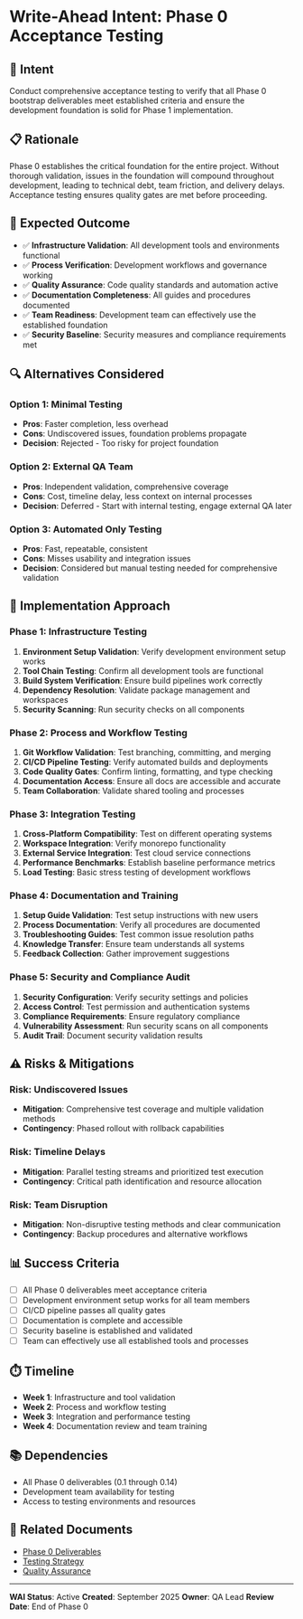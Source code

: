 # Write-Ahead Intent: Phase 0 Acceptance Testing

## 🎯 Intent
Conduct comprehensive acceptance testing to verify that all Phase 0 bootstrap deliverables meet established criteria and ensure the development foundation is solid for Phase 1 implementation.

## 📋 Rationale
Phase 0 establishes the critical foundation for the entire project. Without thorough validation, issues in the foundation will compound throughout development, leading to technical debt, team friction, and delivery delays. Acceptance testing ensures quality gates are met before proceeding.

## 🎯 Expected Outcome
- ✅ **Infrastructure Validation**: All development tools and environments functional
- ✅ **Process Verification**: Development workflows and governance working
- ✅ **Quality Assurance**: Code quality standards and automation active
- ✅ **Documentation Completeness**: All guides and procedures documented
- ✅ **Team Readiness**: Development team can effectively use the established foundation
- ✅ **Security Baseline**: Security measures and compliance requirements met

## 🔍 Alternatives Considered

### Option 1: Minimal Testing
- **Pros**: Faster completion, less overhead
- **Cons**: Undiscovered issues, foundation problems propagate
- **Decision**: Rejected - Too risky for project foundation

### Option 2: External QA Team
- **Pros**: Independent validation, comprehensive coverage
- **Cons**: Cost, timeline delay, less context on internal processes
- **Decision**: Deferred - Start with internal testing, engage external QA later

### Option 3: Automated Only Testing
- **Pros**: Fast, repeatable, consistent
- **Cons**: Misses usability and integration issues
- **Decision**: Considered but manual testing needed for comprehensive validation

## 📝 Implementation Approach

### Phase 1: Infrastructure Testing
1. **Environment Setup Validation**: Verify development environment setup works
2. **Tool Chain Testing**: Confirm all development tools are functional
3. **Build System Verification**: Ensure build pipelines work correctly
4. **Dependency Resolution**: Validate package management and workspaces
5. **Security Scanning**: Run security checks on all components

### Phase 2: Process and Workflow Testing
1. **Git Workflow Validation**: Test branching, committing, and merging
2. **CI/CD Pipeline Testing**: Verify automated builds and deployments
3. **Code Quality Gates**: Confirm linting, formatting, and type checking
4. **Documentation Access**: Ensure all docs are accessible and accurate
5. **Team Collaboration**: Validate shared tooling and processes

### Phase 3: Integration Testing
1. **Cross-Platform Compatibility**: Test on different operating systems
2. **Workspace Integration**: Verify monorepo functionality
3. **External Service Integration**: Test cloud service connections
4. **Performance Benchmarks**: Establish baseline performance metrics
5. **Load Testing**: Basic stress testing of development workflows

### Phase 4: Documentation and Training
1. **Setup Guide Validation**: Test setup instructions with new users
2. **Process Documentation**: Verify all procedures are documented
3. **Troubleshooting Guides**: Test common issue resolution paths
4. **Knowledge Transfer**: Ensure team understands all systems
5. **Feedback Collection**: Gather improvement suggestions

### Phase 5: Security and Compliance Audit
1. **Security Configuration**: Verify security settings and policies
2. **Access Control**: Test permission and authentication systems
3. **Compliance Requirements**: Ensure regulatory compliance
4. **Vulnerability Assessment**: Run security scans on all components
5. **Audit Trail**: Document security validation results

## ⚠️ Risks & Mitigations

### Risk: Undiscovered Issues
- **Mitigation**: Comprehensive test coverage and multiple validation methods
- **Contingency**: Phased rollout with rollback capabilities

### Risk: Timeline Delays
- **Mitigation**: Parallel testing streams and prioritized test execution
- **Contingency**: Critical path identification and resource allocation

### Risk: Team Disruption
- **Mitigation**: Non-disruptive testing methods and clear communication
- **Contingency**: Backup procedures and alternative workflows

## 📊 Success Criteria
- [ ] All Phase 0 deliverables meet acceptance criteria
- [ ] Development environment setup works for all team members
- [ ] CI/CD pipeline passes all quality gates
- [ ] Documentation is complete and accessible
- [ ] Security baseline is established and validated
- [ ] Team can effectively use all established tools and processes

## ⏱️ Timeline
- **Week 1**: Infrastructure and tool validation
- **Week 2**: Process and workflow testing
- **Week 3**: Integration and performance testing
- **Week 4**: Documentation review and team training

## 📚 Dependencies
- All Phase 0 deliverables (0.1 through 0.14)
- Development team availability for testing
- Access to testing environments and resources

## 🔗 Related Documents
- [Phase 0 Deliverables](../Areas/A-Phase0-Deliverables.md)
- [Testing Strategy](../Areas/A-Testing-Strategy.md)
- [Quality Assurance](../Areas/A-Quality-Assurance.md)

---

**WAI Status**: Active
**Created**: September 2025
**Owner**: QA Lead
**Review Date**: End of Phase 0